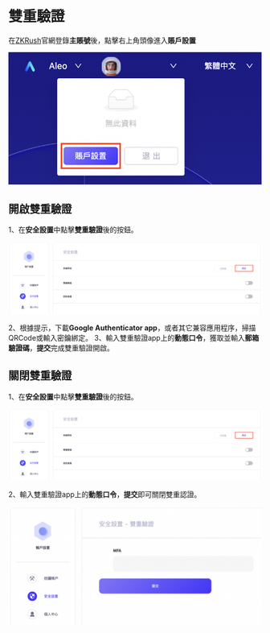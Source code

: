 # 雙重驗證

在[ZKRush](https://pool.zkrush.com)官網登錄**主賬號**後，點擊右上角頭像進入**賬戶設置**

![alt enter_account_setting](../_media/enter_account_setting.png ':size=50%')



## 開啟雙重驗證

1、在**安全設置**中點擊**雙重驗證**後的按鈕。

![alt enter_mfa](../_media/enter_mfa.png ':size=100%')

2、根據提示，下載**Google Authenticator app**，或者其它兼容應用程序，掃描QRCode或輸入密鑰綁定。
3、輸入雙重驗證app上的**動態口令**，獲取並輸入**郵箱驗證碼**，**提交**完成雙重驗證開啟。



## 關閉雙重驗證

1、在**安全設置**中點擊**雙重驗證**後的按鈕。

![alt enter_mfa](../_media/enter_mfa.png ':size=100%')

2、輸入雙重驗證app上的**動態口令**，**提交**即可關閉雙重認證。

![alt disable_mfa](../_media/disable_mfa.png ':size=80%')

